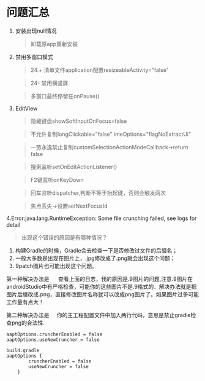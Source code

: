 # 问题汇总

1. 安装出现null情况
    > 卸载原app重新安装
2. 禁用多窗口模式
    > 24.+ 清单文件application配置resizeableActivity="false"  
    
    > 24- 禁用横竖屏  
    
    > 多窗口最终停留在onPause()
3. EditView
    > 隐藏键盘showSoftInputOnFocus=false
    
    > 不允许复制longClickable="false"  imeOptions="flagNoExtractUi"
    
    > 一劳永逸禁止复制customSelectionActionModeCallback->return false
    
    > 搜索监听setOnEditActionListener()
    
    > F2键监听onKeyDown
    
    > 回车监听dispatcher,判断不等于抬起键，否则会触发两次
    
    > 焦点丢失->设置setNextFocusId

4.Error:java.lang.RuntimeException: Some file crunching failed, see logs for detail
> 出现这个错误的原因是有哪种情况？
1. 构建Gradle的时候，Gradle会去检查一下是否修改过文件的后缀名；
2. 一般大多数是出现在图片上，.jpg修改成了.png就会出现这个问题；
3. 9patch图片也可能出现这个问题。

第一种解决办法是
     查看上面的日志，我的原因是.9图片的问题,注意.9图片在androidStudio中有严格检查，可能你的这些图片不是.9格式的．解决办法就是把图片后缀改成.png，直接修改图片名称就可以改成png图片了。如果图片过多可能工作量有点大！

第二种解决办法是
    你的主工程配置文件中加入两行代码，意思是禁止gradle检查png的合法性.
```
aaptOptions.cruncherEnabled = false
aaptOptions.useNewCruncher = false

build.gradle
aaptOptions {
        cruncherEnabled = false
		useNewCruncher = false
    }
```


